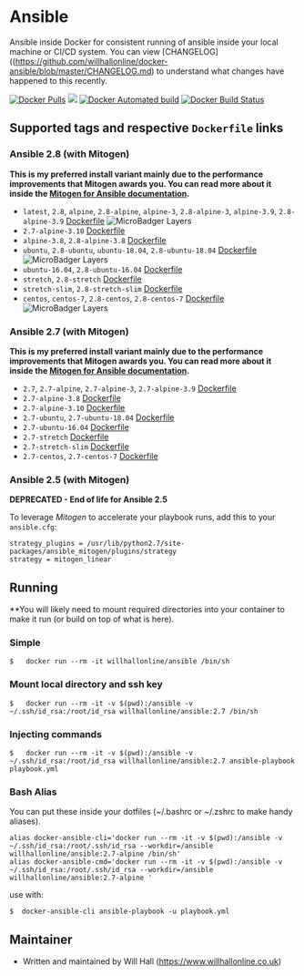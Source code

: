 # Ansible

Ansible inside Docker for consistent running of ansible inside your local machine or CI/CD system. You can view [CHANGELOG]((https://github.com/willhallonline/docker-ansible/blob/master/CHANGELOG.md) to understand what changes have happened to this recently.

[![Docker Pulls](https://img.shields.io/docker/pulls/willhallonline/ansible.svg)][hub] [![](https://images.microbadger.com/badges/image/willhallonline/ansible.svg)](https://microbadger.com/images/willhallonline/ansible "Get your own image badge on microbadger.com") [![Docker Automated build](https://img.shields.io/docker/automated/willhallonline/ansible.svg)][hub] [![Docker Build Status](https://img.shields.io/docker/build/willhallonline/ansible.svg)][hub]

## Supported tags and respective ```Dockerfile``` links

### Ansible 2.8 (with Mitogen)

**This is my preferred install variant mainly due to the performance improvements that Mitogen awards you. You can read more about it inside the [Mitogen for Ansible documentation](https://mitogen.readthedocs.io/en/stable/ansible.html).**

* `latest`, `2.8`, `alpine`, `2.8-alpine`, `alpine-3`, `2.8-alpine-3`,  `alpine-3.9`, `2.8-alpine-3.9` [Dockerfile](https://github.com/willhallonline/docker-ansible/blob/master/ansible28/alpine39/Dockerfile) ![MicroBadger Layers](https://img.shields.io/microbadger/layers/willhallonline/ansible/alpine.svg)
* `2.7-alpine-3.10` [Dockerfile](https://github.com/willhallonline/docker-ansible/blob/master/ansible28/alpine310/Dockerfile)
* `alpine-3.8`, `2.8-alpine-3.8` [Dockerfile](https://github.com/willhallonline/docker-ansible/blob/master/ansible28/alpine38/Dockerfile)
* `ubuntu`, `2.8-ubuntu`, `ubuntu-18.04`, `2.8-ubuntu-18.04` [Dockerfile](https://github.com/willhallonline/docker-ansible/blob/master/ansible28/ubuntu1804/Dockerfile) ![MicroBadger Layers](https://img.shields.io/microbadger/layers/willhallonline/ansible/ubuntu.svg)
* `ubuntu-16.04`, `2.8-ubuntu-16.04` [Dockerfile](https://github.com/willhallonline/docker-ansible/blob/master/ansible28/ubuntu1604/Dockerfile)
* `stretch`, `2.8-stretch` [Dockerfile](https://github.com/willhallonline/docker-ansible/blob/master/ansible28/debian-stretch/Dockerfile)
* `stretch-slim`, `2.8-stretch-slim` [Dockerfile](https://github.com/willhallonline/docker-ansible/blob/master/ansible28/debian-stretch-slim/Dockerfile)
* `centos`, `centos-7`, `2.8-centos`, `2.8-centos-7` [Dockerfile](https://github.com/willhallonline/docker-ansible/blob/master/ansible28/centos7/Dockerfile) ![MicroBadger Layers](https://img.shields.io/microbadger/layers/willhallonline/ansible/centos.svg)

### Ansible 2.7 (with Mitogen)

**This is my preferred install variant mainly due to the performance improvements that Mitogen awards you. You can read more about it inside the [Mitogen for Ansible documentation](https://mitogen.readthedocs.io/en/stable/ansible.html).**

* `2.7`, `2.7-alpine`, `2.7-alpine-3`, `2.7-alpine-3.9` [Dockerfile](https://github.com/willhallonline/docker-ansible/blob/master/ansible27/alpine39/Dockerfile)
* `2.7-alpine-3.8` [Dockerfile](https://github.com/willhallonline/docker-ansible/blob/master/ansible27/alpine38/Dockerfile)
* `2.7-alpine-3.10` [Dockerfile](https://github.com/willhallonline/docker-ansible/blob/master/ansible27/alpine310/Dockerfile)
* `2.7-ubuntu`, `2.7-ubuntu-18.04` [Dockerfile](https://github.com/willhallonline/docker-ansible/blob/master/ansible27/ubuntu1804/Dockerfile)
* `2.7-ubuntu-16.04` [Dockerfile](https://github.com/willhallonline/docker-ansible/blob/master/ansible27/ubuntu1604/Dockerfile)
* `2.7-stretch` [Dockerfile](https://github.com/willhallonline/docker-ansible/blob/master/ansible27/debian-stretch/Dockerfile)
* `2.7-stretch-slim` [Dockerfile](https://github.com/willhallonline/docker-ansible/blob/master/ansible27/debian-stretch-slim/Dockerfile)
* `2.7-centos`, `2.7-centos-7` [Dockerfile](https://github.com/willhallonline/docker-ansible/blob/master/ansible27/centos7/Dockerfile)

### Ansible 2.5 (with Mitogen)

**DEPRECATED - End of life for Ansible 2.5**

To leverage *Mitogen* to accelerate your playbook runs, add this to your ```ansible.cfg```:

```
strategy_plugins = /usr/lib/python2.7/site-packages/ansible_mitogen/plugins/strategy
strategy = mitogen_linear
```

## Running

**You will likely need to mount required directories into your container to make it run (or build on top of what is here).

### Simple

```
$   docker run --rm -it willhallonline/ansible /bin/sh
```

### Mount local directory and ssh key

```
$   docker run --rm -it -v $(pwd):/ansible -v ~/.ssh/id_rsa:/root/id_rsa willhallonline/ansible:2.7 /bin/sh
```

### Injecting commands

```
$   docker run --rm -it -v $(pwd):/ansible -v ~/.ssh/id_rsa:/root/id_rsa willhallonline/ansible:2.7 ansible-playbook playbook.yml
```

### Bash Alias

You can put these inside your dotfiles (~/.bashrc or ~/.zshrc to make handy aliases).

```
alias docker-ansible-cli='docker run --rm -it -v $(pwd):/ansible -v ~/.ssh/id_rsa:/root/.ssh/id_rsa --workdir=/ansible willhallonline/ansible:2.7-alpine /bin/sh'
alias docker-ansible-cmd='docker run --rm -it -v $(pwd):/ansible -v ~/.ssh/id_rsa:/root/.ssh/id_rsa --workdir=/ansible willhallonline/ansible:2.7-alpine '
```

use with:

```
$  docker-ansible-cli ansible-playbook -u playbook.yml
```

## Maintainer

* Written and maintained by Will Hall (https://www.willhallonline.co.uk)

[hub]: https://hub.docker.com/r/willhallonline/ansible
[microbadger]: https://microbadger.com/images/willhallonline/ansible
